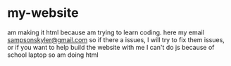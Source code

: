 # my-website
am making it html because am trying to learn coding. 
here my email sampsonskyler@gmail.com so if there a issues, I will try to fix them issues, or if you want to help build the website with me 
I can't do js because of school laptop so am doing html
